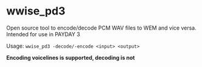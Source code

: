 # wwise_pd3
Open source tool to encode/decode PCM WAV files to WEM and vice versa. Intended for use in PAYDAY 3

Usage: `wwise_pd3 -decode/-encode <input> <output>`

**Encoding voicelines is supported, decoding is not**
